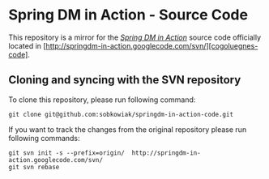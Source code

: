 # Spring DM in Action - Source Code

This repository is a mirror for the [*Spring DM in Action*][cogoluegnes] source code officially located in [http://springdm-in-action.googlecode.com/svn/][cogoluegnes-code].

## Cloning and syncing with the SVN repository

To clone this repository, please run following command:
   
    git clone git@github.com:sobkowiak/springdm-in-action-code.git

If you want to track the changes from the original repository please run following commands:
   
    git svn init -s --prefix=origin/  http://springdm-in-action.googlecode.com/svn/
    git svn rebase


[cogoluegnes]: http://www.manning.com/cogoluegnes/
[cogoluegnes-code]: http://springdm-in-action.googlecode.com/svn/
